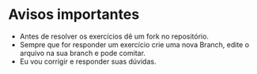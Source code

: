 # Avisos importantes

* Antes de resolver os exercícios dê um fork no repositório.
* Sempre que for responder um exercício crie uma nova Branch, edite o arquivo na sua branch e pode comitar.
* Eu vou corrigir e responder suas dúvidas.
